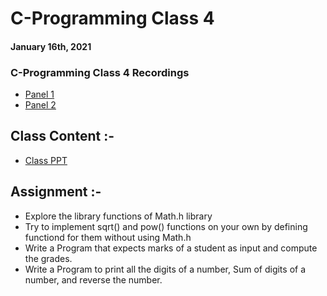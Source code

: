 # C-Programming Class 4

#### January 16th, 2021

### C-Programming Class 4 Recordings
- [Panel 1](https://drive.google.com/file/d/1jP9WQOQZqloX0MPDWJMvGjyorLjHhA6I/view?usp=sharing)
- [Panel 2](https://drive.google.com/file/d/1XB8rCDvDqTqIpbwbzdaqNFWhQBfal947/view?usp=sharing)

## Class Content :-
- [Class PPT](./CC_FirstYr_Class5.pdf)

## Assignment :-
- Explore the library functions of Math.h library
- Try to implement sqrt() and pow() functions on your own by defining functiond for them without using Math.h
- Write a Program that expects marks of a student as input and compute the grades.
- Write a Program to print all the digits of a number, Sum of digits of a number, and reverse the number.